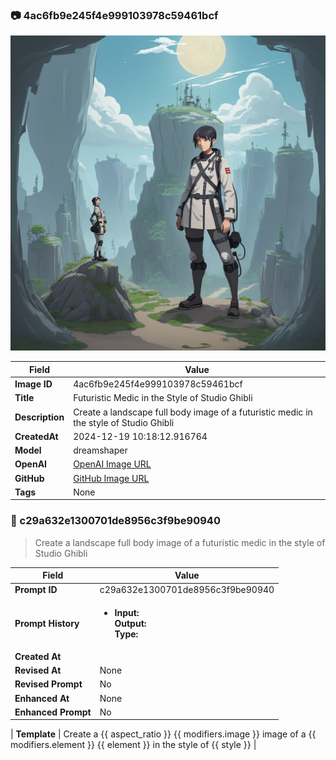 

### 📷 4ac6fb9e245f4e999103978c59461bcf 


![data.id](./4ac6fb9e245f4e999103978c59461bcf.jpg)


| Field          | Value                                                                                                                     |
|----------------|---------------------------------------------------------------------------------------------------------------------------|
| **Image ID**             | 4ac6fb9e245f4e999103978c59461bcf                                                                                                             |
| **Title**           | Futuristic Medic in the Style of Studio Ghibli                                                                                                       |
| **Description**           | Create a landscape full body image of a futuristic medic in the style of Studio Ghibli                                                                                                       |
| **CreatedAt**        | 2024-12-19 10:18:12.916764                                                                                                        |
| **Model**        | dreamshaper                                                                                                        |
| **OpenAI**         | [OpenAI Image URL](http://192.168.1.85:8081/generated-images/b641254355161.png)                                                                                |
| **GitHub**         | [GitHub Image URL](https://raw.githubusercontent.com/Caneta-Silva/weeb/refs/heads/main/images/4ac6fb9e245f4e999103978c59461bcf/4ac6fb9e245f4e999103978c59461bcf.jpg)                                                                                |
| **Tags**       | None                                                                                                                   |

### 📜 c29a632e1300701de8956c3f9be90940

> Create a landscape full body image of a futuristic medic in the style of Studio Ghibli

| Field          | Value                                                                                                                                                                      |
|----------------|----------------------------------------------------------------------------------------------------------------------------------------------------------------------------|
| **Prompt ID**  | c29a632e1300701de8956c3f9be90940                                                                                                                                                            |
| **Prompt History** | <ul><li>**Input:**  <br> **Output:**  <br> **Type:** </li></ul> |
| **Created At** |                                                                                                                                                    |
| **Revised At** | None                                                                                                                                                   |
| **Revised Prompt** | No                                                                                                                                                                      |
| **Enhanced At** | None                                                                                                                                                  |
| **Enhanced Prompt** | No                                                                                                                                                                    |

| **Template**   | Create a {{ aspect_ratio }} {{ modifiers.image }} image of a {{ modifiers.element }} {{ element }} in the style of {{ style }}                                                                                                                                           |


